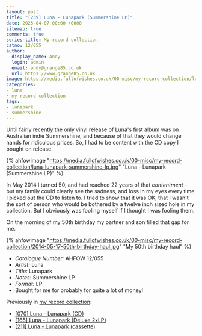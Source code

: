 ```yaml
---
layout: post
title: "[239] Luna - Lunapark (Summershine LP)"
date: 2025-04-07 00:00 +0000
sitemap: true
comments: true
series-title: My record collection
catno: 12/055
author:
  display_name: Andy
  login: admin
  email: andy@grange85.co.uk
  url: https://www.grange85.co.uk
image: https://media.fullofwishes.co.uk/00-misc/my-record-collection/luna-lunapark-summershine-lp.jpg
categories:
- luna
- my record collection
tags:
- lunapark
- summershine
---
```

Until fairly recently the only vinyl release of Luna's first album was on Australian indie Summershine, and because of that they would change hands for ridiculous prices. So, I had to be content with the CD copy I bought on release.

{% ahfowimage "https://media.fullofwishes.co.uk/00-misc/my-record-collection/luna-lunapark-summershine-lp.jpg" "Luna - Lunapark (Summershine LP)" %}

In May 2014 I turned 50, and had reached 22 years of that _contentment_ - but my family could clearly see the sadness, and loss in my eyes every time I picked out the CD to listen to. I tried to show that it was OK, that I wasn't the sort of person who would be bothered by a twelve inch sized hole in my collection. But I obviously was fooling myself if I thought I was fooling them.

On the morning of my 50th birthday my partner and son filled that gap for me.

{% ahfowimage "https://media.fullofwishes.co.uk/00-misc/my-record-collection/2014-05-17-50th-birthday-haul.jpg" "My 50th birthday haul" %}

 - *Catalogue Number:* AHFOW 12/055
 - *Artist:* Luna
 - *Title:* Lunapark
 - *Notes:* Summershine LP
 - *Format:* LP
 - Bought for me for probably for quite a lot of money!

Previously in [my record collection](/category/my-record-collection):
 - [\[070\] Luna - Lunapark (CD)](/2023/09/11/my-record-collection-068-luna-lunapark-cd/)
 - [\[165\] Luna - Lunapark (Deluxe 2xLP)](/2024/08/01/my-record-collection-158-luna-lunapark-deluxe-2xlp/)
 - [\[211\] Luna - Lunapark (cassette)](/2025/01/02/my-record-collection-luna-lunapark-elektra-cassette/)
